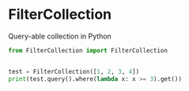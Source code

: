 # FilterCollection
Query-able collection in Python

```python
from FilterCollection import FilterCollection


test = FilterCollection([1, 2, 3, 4])
print(test.query().where(lambda x: x >= 3).get())
```